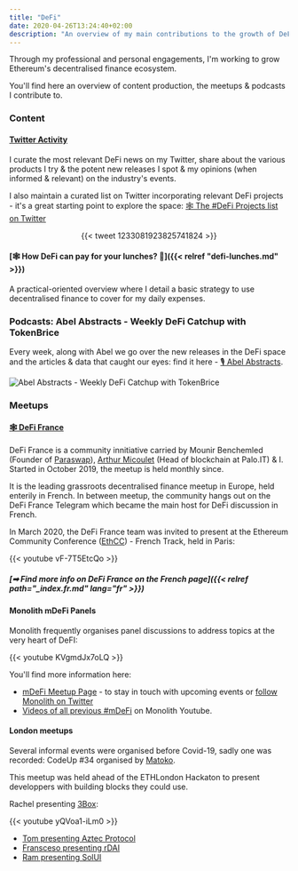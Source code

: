 ```yaml
---
title: "DeFi"
date: 2020-04-26T13:24:40+02:00
description: "An overview of my main contributions to the growth of DeFi"
---
```


Through my professional and personal engagements, I'm working to grow Ethereum's decentralised finance ecosystem. 

You'll find here an overview of content production, the meetups & podcasts I contribute to.

### Content

#### [Twitter Activity](https://twitter.com/TokenBrice)

I curate the most relevant DeFi news on my Twitter, share about the various products I try & the potent new releases I spot & my opinions (when informed & relevant) on the industry's events.

I also maintain a curated list on Twitter incorporating relevant DeFi projects - it's a great starting point to explore the space: [🕸 The #DeFi Projects list on Twitter](https://twitter.com/TokenBrice/status/1233081923825741824?s=20)

<div align = "center">
{{< tweet 1233081923825741824 >}}
</div>

#### [🕸 How DeFi can pay for your lunches? 💸]({{< relref "defi-lunches.md" >}})

A practical-oriented overview where I detail a basic strategy to use decentralised finance to cover for my daily expenses.

### Podcasts: Abel Abstracts - Weekly DeFi Catchup with TokenBrice

Every week, along with Abel we go over the new releases in the DeFi space and the articles & data that caught our eyes: find it here - [🎙 Abel Abstracts](https://anchor.fm/abelsabstracts).

![Abel Abstracts - Weekly DeFi Catchup with TokenBrice](/img/others/abel-abstracts.jpeg)

### Meetups

#### [🕸 DeFi France](https://www.meetup.com/DeFi-France/)

DeFi France is a community innitiative carried by Mounir Benchemled (Founder of [Paraswap](https://paraswap.io)), [Arthur Micoulet](https://twitter.com/arthurmicoulet) (Head of blockchain at Palo.IT) & I. Started in October 2019, the meetup is held monthly since.

It is the leading grassroots decentralised finance meetup in Europe, held enterily in French. In between meetup, the community hangs out on the DeFi France Telegram which became the main host for DeFi discussion in French.

In March 2020, the DeFi France team was invited to present at the Ethereum Community Conference ([EthCC](https://ethcc.io/)) - French Track, held in Paris:

{{< youtube vF-7T5EtcQo >}}

##### [➡ Find more info on DeFi France on the French page]({{< relref path="_index.fr.md" lang="fr" >}})

#### Monolith mDeFi Panels

Monolith frequently organises panel discussions to address topics at the very heart of DeFI:

{{< youtube KVgmdJx7oLQ >}}

You'll find more information here:
- [mDeFi Meetup Page](https://www.meetup.com/monolith/) - to stay in touch with upcoming events or [follow Monolith on Twitter](https://twitter.com/monolith_web3/)
- [Videos of all previous #mDeFi](https://www.youtube.com/playlist?list=PLimDUDoPGQcmP7E4KKBi8BzMt7gk9izJU) on Monolith Youtube.

#### London meetups

Several informal events were organised before Covid-19, sadly one was recorded: CodeUp #34 organised by [Matoko](https://twitter.com/makoto_inoue). 

This meetup was held ahead of the ETHLondon Hackaton to present developpers with building blocks they could use.

Rachel presenting [3Box](https://3box.io/):

{{< youtube yQVoa1-iLm0 >}}

- [Tom presenting Aztec Protocol](https://www.youtube.com/watch?v=NtdgdGkyFCc&t=409s)
- [Fransceso presenting rDAI](https://www.youtube.com/watch?v=fhXo7hmrW2s)
- [Ram presenting SolUI](https://www.youtube.com/watch?v=MWI9MpBUOAg&t=4s)